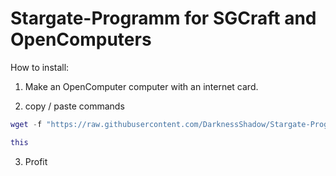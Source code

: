 # Stargate-Programm for SGCraft and OpenComputers

How to install:

1) Make an OpenComputer computer with an internet card.

2) copy / paste commands

```lua
wget -f "https://raw.githubusercontent.com/DarknessShadow/Stargate-Programm/master/install.lua" this.lua

this
```

3) Profit

